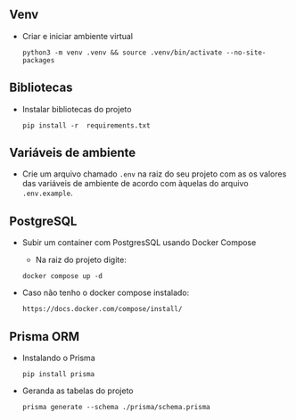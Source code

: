## Venv

- Criar e iniciar ambiente virtual

  `python3 -m venv .venv && source .venv/bin/activate --no-site-packages`

## Bibliotecas

- Instalar bibliotecas do projeto

  `pip install -r  requirements.txt`

## Variáveis de ambiente

- Crie um arquivo chamado `.env` na raiz do seu projeto com as os valores das variáveis de ambiente de acordo com àquelas do arquivo `.env.example`.

## PostgreSQL

- Subir um container com PostgresSQL usando Docker Compose

  - Na raiz do projeto digite:

  `docker compose up -d`

- Caso não tenho o docker compose instalado:

  `https://docs.docker.com/compose/install/`

## Prisma ORM

- Instalando o Prisma

  `pip install prisma`

- Geranda as tabelas do projeto

  `prisma generate --schema ./prisma/schema.prisma`
